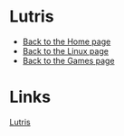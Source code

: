 # Lutris

- [Back to the Home page](../../README.md)
- [Back to the Linux page](../README.md)
- [Back to the Games page](README.md)

# Links
[Lutris](https://lutris.net/ "lutris.net")
